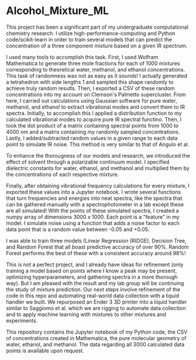 # Alcohol_Mixture_ML
This project has been a significant part of my undergraduate computational chemistry research. 
I utilize high-performance-computing and Python code/scikit-learn in order to train several models that can predict the 
concentration of a three component mixture based on a given IR spectrum. 

I used many tools to accomplish this task. First, I used Wolfram Mathematica to generate three mole fractions for each of 1000 mixtures corresponding to 
theoretical water, methanol, and ethanol concentrations. This task of randomness was not as easy as it sounds! I actually generated a 
tetrahedron with side lengths 1 and sampled this shape randomly to achieve truly random results. Then, I exported a CSV of these random concentrations into my account
on Clemson's Palmetto supercluster. From here, I carried out calculations using Gaussian software for pure water, methanol, and ethanol to extract vibrational modes and convert them to IR spectra. Initially, to accomplish this I applied a distribution function to my calculated vibrational modes to acquire pure IR spectral functino. Then, I took the dot product of a matrix containing spectral points from 1000 to 4000 nm and a matrix containing my randomly sampled concentrations. Lastly, I added/subtracted random values in a given range to each data point to simulate IR noise. This method is very similar to that of Angulo et al.

To enhance the thorougness of our models and research, we introduced the effect of solvent through a polarizable continuum model. I specified dielectric constants for water, ethanol, and methanol and multiplied them by the concentrations of each respective mixture.

Finally, after obtaining vibrational frequency calculations for every mixture, I exported these values into a Jupyter notebook. I wrote several 
functions that turn frequencies and energies into neat spectra, like the spectra that can be gathered manually with a spectrophotometer in a lab
except these are all simulated! With the points of these simulated spectra, I created a numpy array of dimensions 3000 x 1000. Each point is a 
"feature" in my model. I simulate noise using a function that adds a noise factor to each data point that is a random value between -0.05 and +0.05.

I was able to train three models (Linear Regression (RIDGE), Decision Tree, and Random Forest that all boast predictive accuracy of over 90%. 
Random Forest performs the best of these with a consistent accuracy around 98%!

This is not a perfect project, and I already have ideas for refinement (only training a model based on points where I know a peak may be present,
optimizing hyperparameters, and gathering spectra in a more thorough way). But I am pleased with the result and my lab group will be continuing the study
of mixture prediction. Our next steps involve refinement of the code in this repo and automating real-world data collection with a liquid handler we built. We repurposed an Ender 3 3D printer into a liquid handler similar to Saggiomo et al. which we are rigging to automate data collection and to apply machine learning with mixtures to other mixtures and experiments. 

This repository contains the Jupyter notebook of my Python code, the CSV of concentrations created in Mathematica, the pure molecular geometry
of water, ethanol, and methanol. The data regarding all 3000 calculated data points is available upon request.
